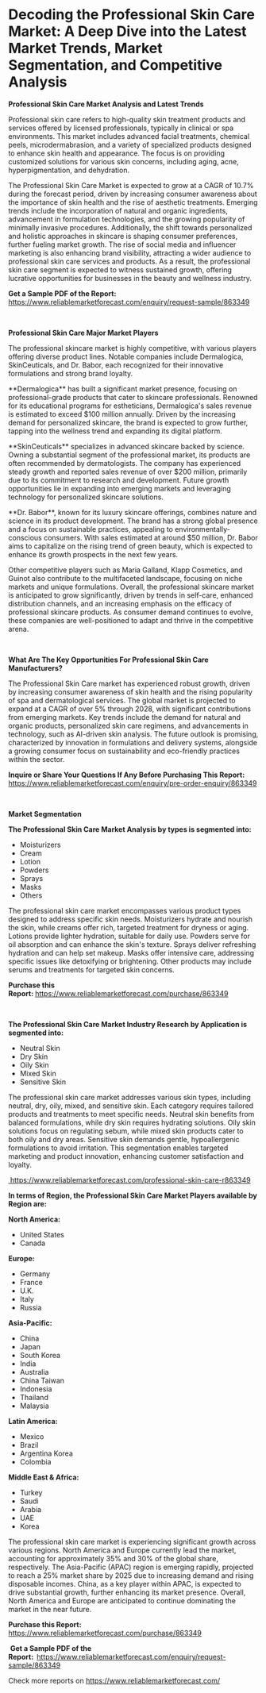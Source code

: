 <p><h1>Decoding the Professional Skin Care Market: A Deep Dive into the Latest Market Trends, Market Segmentation, and Competitive Analysis</h1></p><p><strong>Professional Skin Care Market Analysis and Latest Trends</strong></p>
<p><p>Professional skin care refers to high-quality skin treatment products and services offered by licensed professionals, typically in clinical or spa environments. This market includes advanced facial treatments, chemical peels, microdermabrasion, and a variety of specialized products designed to enhance skin health and appearance. The focus is on providing customized solutions for various skin concerns, including aging, acne, hyperpigmentation, and dehydration.</p><p>The Professional Skin Care Market is expected to grow at a CAGR of 10.7% during the forecast period, driven by increasing consumer awareness about the importance of skin health and the rise of aesthetic treatments. Emerging trends include the incorporation of natural and organic ingredients, advancement in formulation technologies, and the growing popularity of minimally invasive procedures. Additionally, the shift towards personalized and holistic approaches in skincare is shaping consumer preferences, further fueling market growth. The rise of social media and influencer marketing is also enhancing brand visibility, attracting a wider audience to professional skin care services and products. As a result, the professional skin care segment is expected to witness sustained growth, offering lucrative opportunities for businesses in the beauty and wellness industry.</p></p>
<p><strong>Get a Sample PDF of the Report:&nbsp;</strong> <a href="https://www.reliablemarketforecast.com/enquiry/request-sample/863349?utm_campaign=2267&utm_medium=2&utm_source=Github&utm_content=ia&utm_term=06022025&utm_id=professional-skin-care">https://www.reliablemarketforecast.com/enquiry/request-sample/863349</a></p>
<p>&nbsp;</p>
<p><strong>Professional Skin Care Major Market Players</strong></p>
<p><p>The professional skincare market is highly competitive, with various players offering diverse product lines. Notable companies include Dermalogica, SkinCeuticals, and Dr. Babor, each recognized for their innovative formulations and strong brand loyalty.</p><p>**Dermalogica** has built a significant market presence, focusing on professional-grade products that cater to skincare professionals. Renowned for its educational programs for estheticians, Dermalogica's sales revenue is estimated to exceed $100 million annually. Driven by the increasing demand for personalized skincare, the brand is expected to grow further, tapping into the wellness trend and expanding its digital platform.</p><p>**SkinCeuticals** specializes in advanced skincare backed by science. Owning a substantial segment of the professional market, its products are often recommended by dermatologists. The company has experienced steady growth and reported sales revenue of over $200 million, primarily due to its commitment to research and development. Future growth opportunities lie in expanding into emerging markets and leveraging technology for personalized skincare solutions.</p><p>**Dr. Babor**, known for its luxury skincare offerings, combines nature and science in its product development. The brand has a strong global presence and a focus on sustainable practices, appealing to environmentally-conscious consumers. With sales estimated at around $50 million, Dr. Babor aims to capitalize on the rising trend of green beauty, which is expected to enhance its growth prospects in the next few years.</p><p>Other competitive players such as Maria Galland, Klapp Cosmetics, and Guinot also contribute to the multifaceted landscape, focusing on niche markets and unique formulations. Overall, the professional skincare market is anticipated to grow significantly, driven by trends in self-care, enhanced distribution channels, and an increasing emphasis on the efficacy of professional skincare products. As consumer demand continues to evolve, these companies are well-positioned to adapt and thrive in the competitive arena.</p></p>
<p>&nbsp;</p>
<p><strong>What Are The Key Opportunities For Professional Skin Care Manufacturers?</strong></p>
<p><p>The Professional Skin Care market has experienced robust growth, driven by increasing consumer awareness of skin health and the rising popularity of spa and dermatological services. The global market is projected to expand at a CAGR of over 5% through 2028, with significant contributions from emerging markets. Key trends include the demand for natural and organic products, personalized skin care regimens, and advancements in technology, such as AI-driven skin analysis. The future outlook is promising, characterized by innovation in formulations and delivery systems, alongside a growing consumer focus on sustainability and eco-friendly practices within the sector.</p></p>
<p><strong>Inquire or Share Your Questions If Any Before Purchasing This Report:</strong> <a href="https://www.reliablemarketforecast.com/enquiry/pre-order-enquiry/863349?utm_campaign=2267&utm_medium=2&utm_source=Github&utm_content=ia&utm_term=06022025&utm_id=professional-skin-care">https://www.reliablemarketforecast.com/enquiry/pre-order-enquiry/863349</a></p>
<p>&nbsp;</p>
<p><strong>Market Segmentation</strong></p>
<p><strong>The Professional Skin Care Market Analysis by types is segmented into:</strong></p>
<p><ul><li>Moisturizers</li><li>Cream</li><li>Lotion</li><li>Powders</li><li>Sprays</li><li>Masks</li><li>Others</li></ul></p>
<p><p>The professional skin care market encompasses various product types designed to address specific skin needs. Moisturizers hydrate and nourish the skin, while creams offer rich, targeted treatment for dryness or aging. Lotions provide lighter hydration, suitable for daily use. Powders serve for oil absorption and can enhance the skin's texture. Sprays deliver refreshing hydration and can help set makeup. Masks offer intensive care, addressing specific issues like detoxifying or brightening. Other products may include serums and treatments for targeted skin concerns.</p></p>
<p><strong>Purchase this Report:&nbsp;</strong><a href="https://www.reliablemarketforecast.com/purchase/863349?utm_campaign=2267&utm_medium=2&utm_source=Github&utm_content=ia&utm_term=06022025&utm_id=professional-skin-care">https://www.reliablemarketforecast.com/purchase/863349</a></p>
<p>&nbsp;</p>
<p><strong>The Professional Skin Care Market Industry Research by Application is segmented into:</strong></p>
<p><ul><li>Neutral Skin</li><li>Dry Skin</li><li>Oily Skin</li><li>Mixed Skin</li><li>Sensitive Skin</li></ul></p>
<p><p>The professional skin care market addresses various skin types, including neutral, dry, oily, mixed, and sensitive skin. Each category requires tailored products and treatments to meet specific needs. Neutral skin benefits from balanced formulations, while dry skin requires hydrating solutions. Oily skin solutions focus on regulating sebum, while mixed skin products cater to both oily and dry areas. Sensitive skin demands gentle, hypoallergenic formulations to avoid irritation. This segmentation enables targeted marketing and product innovation, enhancing customer satisfaction and loyalty.</p></p>
<p><a href="https://www.reliablemarketforecast.com/professional-skin-care-r863349?utm_campaign=2267&utm_medium=2&utm_source=Github&utm_content=ia&utm_term=06022025&utm_id=professional-skin-care">&nbsp;https://www.reliablemarketforecast.com/professional-skin-care-r863349</a></p>
<p><strong>In terms of Region, the Professional Skin Care Market Players available by Region are:</strong></p>
<p>
    <p> <strong> North America: </strong>
        <ul>
            <li>United States</li>
            <li>Canada</li>
        </ul>
        </p> 
    <p> <strong> Europe: </strong>
        <ul>
            <li>Germany</li>
            <li>France</li>
            <li>U.K.</li>
            <li>Italy</li>
            <li>Russia</li>
        </ul>
        </p> 
    <p> <strong> Asia-Pacific: </strong>
        <ul>
            <li>China</li>
            <li>Japan</li>
            <li>South Korea</li>
            <li>India</li>
            <li>Australia</li>
            <li>China Taiwan</li>
            <li>Indonesia</li>
            <li>Thailand</li>
            <li>Malaysia</li>
        </ul>
        </p> 
    <p> <strong> Latin America: </strong>
        <ul>
            <li>Mexico</li>
            <li>Brazil</li>
            <li>Argentina Korea</li>
            <li>Colombia</li>
        </ul>
        </p> 
    <p> <strong> Middle East & Africa: </strong>
        <ul>
            <li>Turkey</li>
            <li>Saudi</li>
            <li>Arabia</li>
            <li>UAE</li>
            <li>Korea</li>
        </ul>
    </p>
    </p>
<p><p>The professional skin care market is experiencing significant growth across various regions. North America and Europe currently lead the market, accounting for approximately 35% and 30% of the global share, respectively. The Asia-Pacific (APAC) region is emerging rapidly, projected to reach a 25% market share by 2025 due to increasing demand and rising disposable incomes. China, as a key player within APAC, is expected to drive substantial growth, further enhancing its market presence. Overall, North America and Europe are anticipated to continue dominating the market in the near future.</p></p>
<p><strong>Purchase this Report: </strong><a href="https://www.reliablemarketforecast.com/purchase/863349?utm_campaign=2267&utm_medium=2&utm_source=Github&utm_content=ia&utm_term=06022025&utm_id=professional-skin-care">https://www.reliablemarketforecast.com/purchase/863349</a></p>
<p>&nbsp;<strong>Get a Sample PDF of the Report:&nbsp;&nbsp;</strong><a href="https://www.reliablemarketforecast.com/enquiry/request-sample/863349?utm_campaign=2267&utm_medium=2&utm_source=Github&utm_content=ia&utm_term=06022025&utm_id=professional-skin-care">https://www.reliablemarketforecast.com/enquiry/request-sample/863349</a></p>
<p><strong></strong></p>
<p>Check more reports on <a href="https://www.reliablemarketforecast.com/?utm_campaign=2267&utm_medium=2&utm_source=Github&utm_content=ia&utm_term=06022025&utm_id=professional-skin-care">https://www.reliablemarketforecast.com/</a></p>